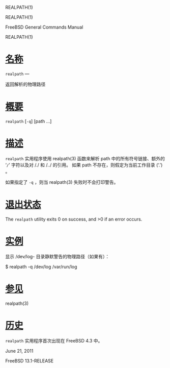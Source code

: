  REALPATH(1)  

REALPATH(1)

FreeBSD General Commands Manual

REALPATH(1)

[名称](#__u540D___u79F0_)
=======================

`realpath` —

返回解析的物理路径

[概要](#__u6982___u8981_)
=======================

`realpath` \[`-q`\] \[path ...\]

[描述](#__u63CF___u8FF0_)
=======================

`realpath` 实用程序使用 realpath(3) 函数来解析 path 中的所有符号链接、额外的 ‘`/`’ 字符以及对 /./ 和 /../ 的引用。 如果 path 不存在，则假定为当前工作目录 (‘.’) 。

如果指定了 `-q` ，则当 realpath(3) 失败时不会打印警告。

[退出状态](#__u9000___u51FA___u72B6___u6001_)
=========================================

The `realpath` utility exits 0 on success, and >0 if an error occurs.

[实例](#__u5B9E___u4F8B_)
=======================

显示 /dev/log-
目录静默警告的物理路径（如果有）：

$ realpath -q /dev/log /var/run/log 

[参见](#__u53C2___u89C1_)
=======================

realpath(3)

[历史](#__u5386___u53F2_)
=======================

`realpath` 实用程序首次出现在 FreeBSD 4.3 中。

June 21, 2011

FreeBSD 13.1-RELEASE